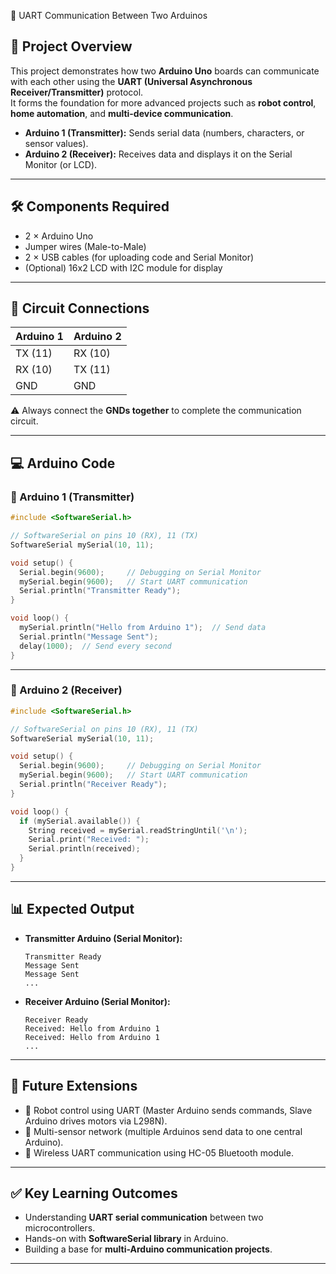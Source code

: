  📌 UART Communication Between Two Arduinos

## 📖 Project Overview
This project demonstrates how two **Arduino Uno** boards can communicate with each other using the **UART (Universal Asynchronous Receiver/Transmitter)** protocol.  
It forms the foundation for more advanced projects such as **robot control**, **home automation**, and **multi-device communication**.

- **Arduino 1 (Transmitter):** Sends serial data (numbers, characters, or sensor values).  
- **Arduino 2 (Receiver):** Receives data and displays it on the Serial Monitor (or LCD).  

---

## 🛠️ Components Required
- 2 × Arduino Uno  
- Jumper wires (Male-to-Male)  
- 2 × USB cables (for uploading code and Serial Monitor)  
- (Optional) 16x2 LCD with I2C module for display  

---

## 🔌 Circuit Connections
| Arduino 1 | Arduino 2 |
|-----------|-----------|
| TX (11)   | RX (10)   |
| RX (10)   | TX (11)   |
| GND       | GND       |

⚠️ Always connect the **GNDs together** to complete the communication circuit.

---

## 💻 Arduino Code

### 🔹 Arduino 1 (Transmitter)
```cpp
#include <SoftwareSerial.h>

// SoftwareSerial on pins 10 (RX), 11 (TX)
SoftwareSerial mySerial(10, 11);

void setup() {
  Serial.begin(9600);     // Debugging on Serial Monitor
  mySerial.begin(9600);   // Start UART communication
  Serial.println("Transmitter Ready");
}

void loop() {
  mySerial.println("Hello from Arduino 1");  // Send data
  Serial.println("Message Sent");
  delay(1000);  // Send every second
}
````

---

### 🔹 Arduino 2 (Receiver)

```cpp
#include <SoftwareSerial.h>

// SoftwareSerial on pins 10 (RX), 11 (TX)
SoftwareSerial mySerial(10, 11);

void setup() {
  Serial.begin(9600);     // Debugging on Serial Monitor
  mySerial.begin(9600);   // Start UART communication
  Serial.println("Receiver Ready");
}

void loop() {
  if (mySerial.available()) {
    String received = mySerial.readStringUntil('\n');
    Serial.print("Received: ");
    Serial.println(received);
  }
}
```

---

## 📊 Expected Output

* **Transmitter Arduino (Serial Monitor):**

  ```
  Transmitter Ready
  Message Sent
  Message Sent
  ...
  ```

* **Receiver Arduino (Serial Monitor):**

  ```
  Receiver Ready
  Received: Hello from Arduino 1
  Received: Hello from Arduino 1
  ...
  ```
---

## 🚀 Future Extensions

* 🔹 Robot control using UART (Master Arduino sends commands, Slave Arduino drives motors via L298N).
* 🔹 Multi-sensor network (multiple Arduinos send data to one central Arduino).
* 🔹 Wireless UART communication using HC-05 Bluetooth module.

---

## ✅ Key Learning Outcomes

* Understanding **UART serial communication** between two microcontrollers.
* Hands-on with **SoftwareSerial library** in Arduino.
* Building a base for **multi-Arduino communication projects**.

---

